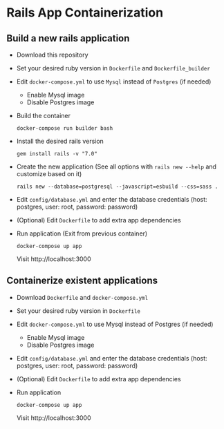 # Rails App Containerization

## Build a new rails application
- Download this repository
- Set your desired ruby version in `Dockerfile` and `Dockerfile_builder`
- Edit `docker-compose.yml` to use `Mysql` instead of `Postgres` (if needed)
    - Enable Mysql image
    - Disable Postgres image
  
- Build the container
  ```
  docker-compose run builder bash
  ```
- Install the desired rails version
  ```
  gem install rails -v "7.0"
  ```
- Create the new application (See all options with `rails new --help` and customize based on it)
  ```
  rails new --database=postgresql --javascript=esbuild --css=sass .
  ```
- Edit `config/database.yml` and enter the database credentials (host: postgres, user: root, password: password)

- (Optional) Edit `Dockerfile` to add extra app dependencies
- Run application (Exit from previous container)
  ```
  docker-compose up app
  ```
  Visit http://localhost:3000

## Containerize existent applications
- Download `Dockerfile` and `docker-compose.yml`
- Set your desired ruby version in `Dockerfile`
- Edit `docker-compose.yml` to use Mysql instead of Postgres (if needed)
  - Enable Mysql image
  - Disable Postgres image
  
- Edit `config/database.yml` and enter the database credentials (host: postgres, user: root, password: password)

- (Optional) Edit `Dockerfile` to add extra app dependencies 
- Run application
  ```
  docker-compose up app
  ```
  Visit http://localhost:3000